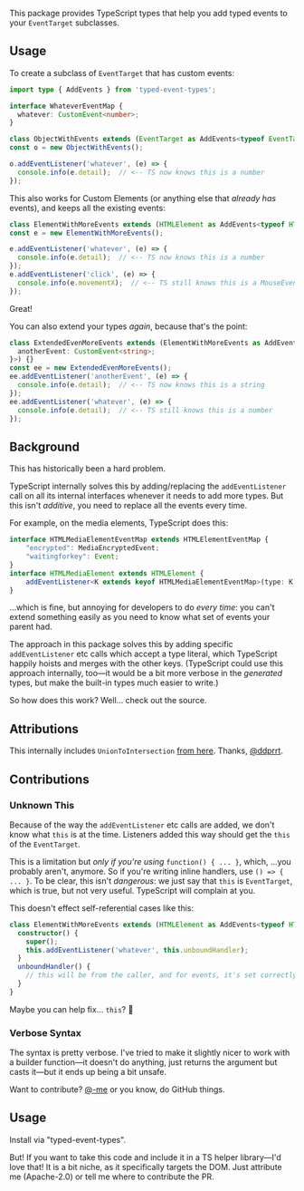 This package provides TypeScript types that help you add typed events to your `EventTarget` subclasses.

## Usage

To create a subclass of `EventTarget` that has custom events:

```ts
import type { AddEvents } from 'typed-event-types';

interface WhateverEventMap {
  whatever: CustomEvent<number>;
}

class ObjectWithEvents extends (EventTarget as AddEvents<typeof EventTarget, WhateverEventMap>) {}
const o = new ObjectWithEvents();

o.addEventListener('whatever', (e) => {
  console.info(e.detail);  // <-- TS now knows this is a number
});
```

This also works for Custom Elements (or anything else that _already has_ events), and keeps all the existing events:

```ts
class ElementWithMoreEvents extends (HTMLElement as AddEvents<typeof HTMLElement, WhateverEventMap>) {}
const e = new ElementWithMoreEvents();

e.addEventListener('whatever', (e) => {
  console.info(e.detail);  // <-- TS now knows this is a number
});
e.addEventListener('click', (e) => {
  console.info(e.movementX);  // <-- TS still knows this is a MouseEvent
});
```

Great!

You can also extend your types _again_, because that's the point:

```ts
class ExtendedEvenMoreEvents extends (ElementWithMoreEvents as AddEvents<typeof ElementWithMoreEvents, {
  anotherEvent: CustomEvent<string>;
}>) {}
const ee = new ExtendedEvenMoreEvents();
ee.addEventListener('anotherEvent', (e) => {
  console.info(e.detail);  // <-- TS now knows this is a string
});
ee.addEventListener('whatever', (e) => {
  console.info(e.detail);  // <-- TS still knows this is a number
});
```

## Background

This has historically been a hard problem.

TypeScript internally solves this by adding/replacing the `addEventListener` call on all its internal interfaces whenever it needs to add more types.
But this isn't _additive_, you need to replace all the events every time.

For example, on the media elements, TypeScript does this:

```ts
interface HTMLMediaElementEventMap extends HTMLElementEventMap {
    "encrypted": MediaEncryptedEvent;
    "waitingforkey": Event;
}
interface HTMLMediaElement extends HTMLElement {
    addEventListener<K extends keyof HTMLMediaElementEventMap>(type: K, listener: (this: HTMLMediaElement, ev: HTMLMediaElementEventMap[K]) => any, options?: boolean | AddEventListenerOptions): void;
}
```

&hellip;which is fine, but annoying for developers to do _every time_: you can't extend something easily as you need to know what set of events your parent had.

The approach in this package solves this by adding specific `addEventListener` etc calls which accept a type literal, which TypeScript happily hoists and merges with the other keys.
(TypeScript could use this approach internally, too—it would be a bit more verbose in the _generated_ types, but make the built-in types much easier to write.)

So how does this work?
Well&hellip; check out the source.

## Attributions

This internally includes `UnionToIntersection` [from here](https://fettblog.eu/typescript-union-to-intersection/).
Thanks, [@ddprrt](https://twitter.com/ddprrt).

## Contributions

### Unknown This

Because of the way the `addEventListener` etc calls are added, we don't know what `this` is at the time.
Listeners added this way should get the `this` of the `EventTarget`.

This is a limitation but _only if you're using_ `function() { ... }`, which, &hellip;you probably aren't, anymore.
So if you're writing inline handlers, use `() => { ... }`.
To be clear, this isn't _dangerous_: we just say that `this` is `EventTarget`, which is true, but not very useful.
TypeScript will complain at you.

This doesn't effect self-referential cases like this:

```ts
class ElementWithMoreEvents extends (HTMLElement as AddEvents<typeof HTMLElement, WhateverEventMap>) {
  constructor() {
    super();
    this.addEventListener('whatever', this.unboundHandler);
  }
  unboundHandler() {
    // this will be from the caller, and for events, it's set correctly
  }
}
```

Maybe you can help fix&hellip; `this`? 👀

### Verbose Syntax

The syntax is pretty verbose.
I've tried to make it slightly nicer to work with a builder function—it doesn't do anything, just returns the argument but casts it—but it ends up being a bit unsafe.

Want to contribute?
[@-me](https://twitter.com/samthor) or you know, do GitHub things.

## Usage

Install via "typed-event-types".

But!
If you want to take this code and include it in a TS helper library—I'd love that!
It is a bit niche, as it specifically targets the DOM.
Just attribute me (Apache-2.0) or tell me where to contribute the PR.
